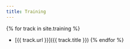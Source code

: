 ```yaml
---
title: Training
---
```


{% for track in site.training %}
* [{{ track.url }}]({{ track.title }})
{% endfor %}
